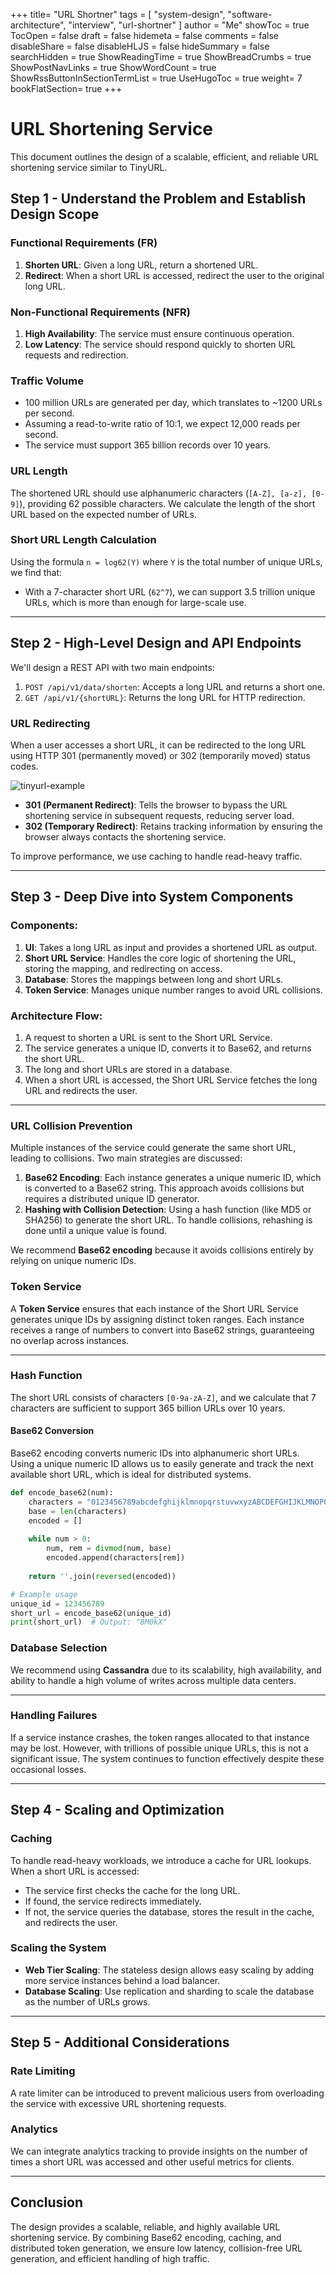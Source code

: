 +++
title= "URL Shortner"
tags = [ "system-design", "software-architecture", "interview", "url-shortner" ]
author = "Me"
showToc = true
TocOpen = false
draft = false
hidemeta = false
comments = false
disableShare = false
disableHLJS = false
hideSummary = false
searchHidden = true
ShowReadingTime = true
ShowBreadCrumbs = true
ShowPostNavLinks = true
ShowWordCount = true
ShowRssButtonInSectionTermList = true
UseHugoToc = true
weight= 7
bookFlatSection= true
+++

# URL Shortening Service 

This document outlines the design of a scalable, efficient, and reliable URL shortening service similar to TinyURL. 

## Step 1 - Understand the Problem and Establish Design Scope

### Functional Requirements (FR)
1. **Shorten URL**: Given a long URL, return a shortened URL.
2. **Redirect**: When a short URL is accessed, redirect the user to the original long URL.

### Non-Functional Requirements (NFR)
1. **High Availability**: The service must ensure continuous operation.
2. **Low Latency**: The service should respond quickly to shorten URL requests and redirection.

### Traffic Volume
- 100 million URLs are generated per day, which translates to ~1200 URLs per second.
- Assuming a read-to-write ratio of 10:1, we expect 12,000 reads per second.
- The service must support 365 billion records over 10 years.

### URL Length
The shortened URL should use alphanumeric characters (`[A-Z], [a-z], [0-9]`), providing 62 possible characters. We calculate the length of the short URL based on the expected number of URLs.

### Short URL Length Calculation
Using the formula `n = log62(Y)` where `Y` is the total number of unique URLs, we find that:
- With a 7-character short URL (`62^7`), we can support 3.5 trillion unique URLs, which is more than enough for large-scale use.

---

## Step 2 - High-Level Design and API Endpoints

We'll design a REST API with two main endpoints:
1. `POST /api/v1/data/shorten`: Accepts a long URL and returns a short one.
2. `GET /api/v1/{shortURL}`: Returns the long URL for HTTP redirection.

### URL Redirecting
When a user accesses a short URL, it can be redirected to the long URL using HTTP 301 (permanently moved) or 302 (temporarily moved) status codes. 

![tinyurl-example](../images/tinyurl-example.png)
- **301 (Permanent Redirect)**: Tells the browser to bypass the URL shortening service in subsequent requests, reducing server load.
- **302 (Temporary Redirect)**: Retains tracking information by ensuring the browser always contacts the shortening service.

To improve performance, we use caching to handle read-heavy traffic.

---

## Step 3 - Deep Dive into System Components

### Components:
1. **UI**: Takes a long URL as input and provides a shortened URL as output.
2. **Short URL Service**: Handles the core logic of shortening the URL, storing the mapping, and redirecting on access.
3. **Database**: Stores the mappings between long and short URLs.
4. **Token Service**: Manages unique number ranges to avoid URL collisions.

### Architecture Flow:
1. A request to shorten a URL is sent to the Short URL Service.
2. The service generates a unique ID, converts it to Base62, and returns the short URL.
3. The long and short URLs are stored in a database.
4. When a short URL is accessed, the Short URL Service fetches the long URL and redirects the user.

---

### URL Collision Prevention
Multiple instances of the service could generate the same short URL, leading to collisions. Two main strategies are discussed:

1. **Base62 Encoding**: Each instance generates a unique numeric ID, which is converted to a Base62 string. This approach avoids collisions but requires a distributed unique ID generator.
2. **Hashing with Collision Detection**: Using a hash function (like MD5 or SHA256) to generate the short URL. To handle collisions, rehashing is done until a unique value is found.

We recommend **Base62 encoding** because it avoids collisions entirely by relying on unique numeric IDs.

### Token Service
A **Token Service** ensures that each instance of the Short URL Service generates unique IDs by assigning distinct token ranges. Each instance receives a range of numbers to convert into Base62 strings, guaranteeing no overlap across instances.

---

### Hash Function
The short URL consists of characters `[0-9a-zA-Z]`, and we calculate that 7 characters are sufficient to support 365 billion URLs over 10 years.

#### Base62 Conversion
Base62 encoding converts numeric IDs into alphanumeric short URLs. Using a unique numeric ID allows us to easily generate and track the next available short URL, which is ideal for distributed systems.

```python
def encode_base62(num):
    characters = "0123456789abcdefghijklmnopqrstuvwxyzABCDEFGHIJKLMNOPQRSTUVWXYZ"
    base = len(characters)
    encoded = []
    
    while num > 0:
        num, rem = divmod(num, base)
        encoded.append(characters[rem])
    
    return ''.join(reversed(encoded))

# Example usage
unique_id = 123456789
short_url = encode_base62(unique_id)
print(short_url)  # Output: "8M0kX"
```

### Database Selection
We recommend using **Cassandra** due to its scalability, high availability, and ability to handle a high volume of writes across multiple data centers.

---

### Handling Failures
If a service instance crashes, the token ranges allocated to that instance may be lost. However, with trillions of possible unique URLs, this is not a significant issue. The system continues to function effectively despite these occasional losses.

---

## Step 4 - Scaling and Optimization

### Caching
To handle read-heavy workloads, we introduce a cache for URL lookups. When a short URL is accessed:
- The service first checks the cache for the long URL.
- If found, the service redirects immediately.
- If not, the service queries the database, stores the result in the cache, and redirects the user.

### Scaling the System
- **Web Tier Scaling**: The stateless design allows easy scaling by adding more service instances behind a load balancer.
- **Database Scaling**: Use replication and sharding to scale the database as the number of URLs grows.

---

## Step 5 - Additional Considerations

### Rate Limiting
A rate limiter can be introduced to prevent malicious users from overloading the service with excessive URL shortening requests.

### Analytics
We can integrate analytics tracking to provide insights on the number of times a short URL was accessed and other useful metrics for clients.

---

## Conclusion
The design provides a scalable, reliable, and highly available URL shortening service. By combining Base62 encoding, caching, and distributed token generation, we ensure low latency, collision-free URL generation, and efficient handling of high traffic.
